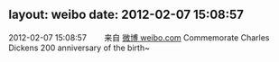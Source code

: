 layout: weibo
date: 2012-02-07 15:08:57
---
2012-02-07 15:08:57  &nbsp;&nbsp;&nbsp;&nbsp;&nbsp;&nbsp; 来自 <a href="http://weibo.com/" rel="nofollow">微博 weibo.com</a>
Commemorate Charles Dickens 200 anniversary of the birth~ ​​​
